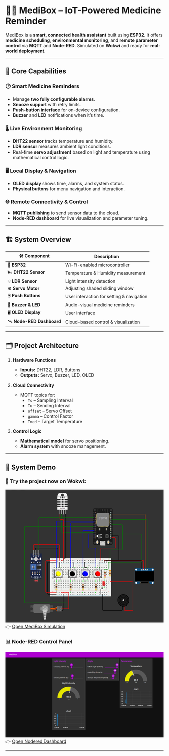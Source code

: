 # 🧑‍⚕️ MediBox – IoT-Powered Medicine Reminder 

MediBox is a **smart, connected health assistant** built using **ESP32**. It offers **medicine scheduling**, **environmental monitoring**, and **remote parameter control** via **MQTT** and **Node-RED**. Simulated on **Wokwi** and ready for **real-world deployment**.

---

## 🎯 Core Capabilities

### 🕑 Smart Medicine Reminders
- Manage **two fully configurable alarms**.
- **Snooze support** with retry limits.
- **Push-button interface** for on-device configuration.
- **Buzzer** and **LED** notifications when it’s time.

### 🌡️ Live Environment Monitoring
- **DHT22 sensor** tracks temperature and humidity.
- **LDR sensor** measures ambient light conditions.
- Real-time **servo adjustment** based on light and temperature using mathematical control logic.

### 🖥️ Local Display & Navigation
- **OLED display** shows time, alarms, and system status.
- **Physical buttons** for menu navigation and interaction.

### 🌐 Remote Connectivity & Control
- **MQTT publishing** to send sensor data to the cloud.
- **Node-RED dashboard** for live visualization and parameter tuning.

---

## 🏗️ System Overview

| 🛠️ **Component**      | **Description**                                |
|-----------------------|-------------------------------------------------|
| 📡 **ESP32**          | Wi-Fi-enabled microcontroller                   |
| 🌬️ **DHT22 Sensor**   | Temperature & Humidity measurement              |
| 💡 **LDR Sensor**     | Light intensity detection                       |
| ⚙️ **Servo Motor**    | Adjusting shaded sliding window                 |
| 🖲️ **Push Buttons**   | User interaction for setting & navigation       |
| 📢 **Buzzer & LED**    | Audio-visual medicine reminders              |
| 🖥️ **OLED Display**   | User interface                                  |
| 🛰️ **Node-RED Dashboard** | Cloud-based control & visualization       |

---

## 🗂️ Project Architecture

1. **Hardware Functions**
   - **Inputs:** DHT22, LDR, Buttons
   - **Outputs:** Servo, Buzzer, LED, OLED

2. **Cloud Connectivity**
   - MQTT topics for:
     - `Ts` – Sampling Interval
     - `Tu` – Sending Interval
     - `offset` – Servo Offset
     - `gamma` – Control Factor
     - `Tmed` – Target Temperature

3. **Control Logic**
   - **Mathematical model** for servo positioning.
   - **Alarm system** with snooze management.

---

## 📸 System Demo

### 🔌 Try the project now on **Wokwi**: 
![Simulation Overview](images/simulation.png)
👉 [Open MediBox Simulation](https://wokwi.com/projects/1234567890abcdef)


### 📊 Node-RED Control Panel
![Node-RED Dashboard](images/dashboard.png)
👉 [Open Nodered Dashboard](https://medibox.flowfuse.cloud/ui/#!/0?socketid=9VnMcR1psmGuU5jqAAB3)

---


